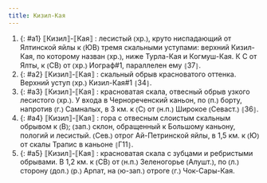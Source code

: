 ```yaml
---
title: Кизил-Кая
---
```


1. {: #a1} ⟦Кизил⟧-⟦Кая⟧
: лесистый ⦅хр.⦆, круто ниспадающий от Ялтинской яйлы к ⦅ЮВ⦆ тремя скальными уступами: верхний Кизил-Кая, по которому назван ⦅хр.⦆, ниже Турла-Кая и Когмуш-Кая. К С от Ялты, к ⦅СВ⦆ от ⦅хр.⦆ Иограф#1, параллелен ему ⦃З7⦄.
2. {: #a2} ⟦Кизил⟧-⟦Кая⟧
: скальный обрыв красноватого оттенка. Верхний уступ ⦅хр.⦆ Кизил-Кая#1 ⦃З4⦄.
3. {: #a3} ⟦Кизил⟧-⟦Кая⟧
: красноватая скала, отвесный обрыв узкого лесистого ⦅хр.⦆. У входа в Чернореченский каньон, по ⦅п.⦆ борту, напротив ⦅г.⦆ Самналых, в 3 км. к ⦅С⦆ от ⦅н.п.⦆ Широкое ⦅Севаст.⦆ ⦃З6⦄.
4. {: #a4} ⟦Кизил⟧-⟦Кая⟧
: гора с отвесным слоистым скальным обрывом к ⦅В⦆; ⦅зап.⦆ склон, обращенный к Большому каньону, пологий и лесистый. ⦅Сев.⦆ отрог Ай-Петринской яйлы, в 1,5 км. к ⦅Ю⦆ от скалы Трапис в каньоне ⦃Г11⦄.
5. {: #a5} ⟦Кизил⟧-⟦Кая⟧
: красноватая скала с зубцами и ребристыми обрывами. В 1,2 км. к ⦅СВ⦆ от ⦅н.п.⦆ Зеленогорье ⦅Алушт.⦆, по ⦅л.⦆ сторону ⦅дол.⦆ ⦅р.⦆ Арпат, на ⦅ю-зап.⦆ отроге ⦅г.⦆ Чок-Сары-Кая.
